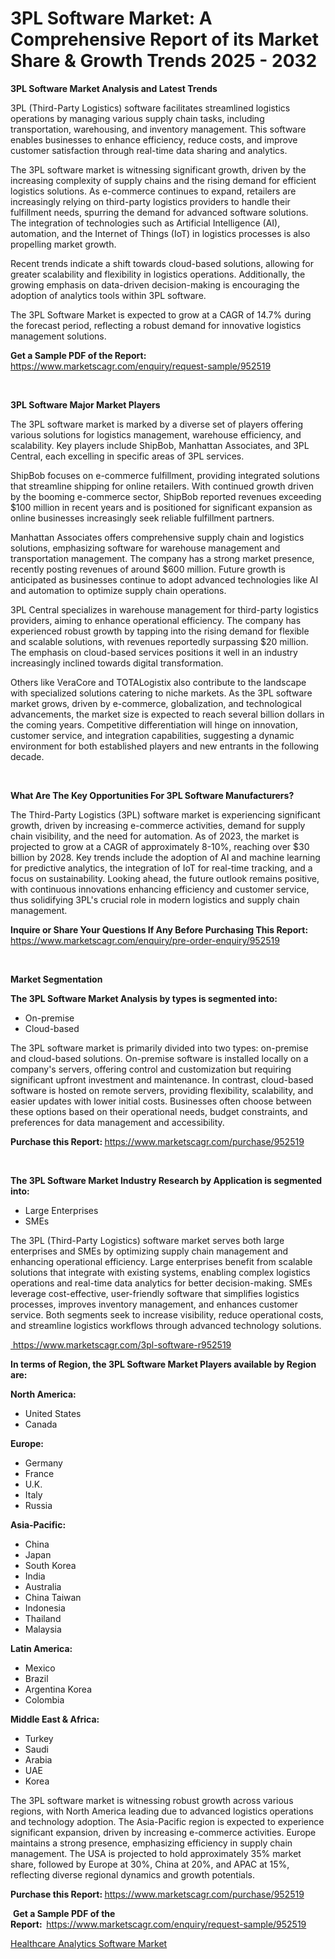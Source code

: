 <p><h1>3PL Software Market: A Comprehensive Report of its Market Share & Growth Trends 2025 - 2032</h1></p><p><strong>3PL Software Market Analysis and Latest Trends</strong></p>
<p><p>3PL (Third-Party Logistics) software facilitates streamlined logistics operations by managing various supply chain tasks, including transportation, warehousing, and inventory management. This software enables businesses to enhance efficiency, reduce costs, and improve customer satisfaction through real-time data sharing and analytics.</p><p>The 3PL software market is witnessing significant growth, driven by the increasing complexity of supply chains and the rising demand for efficient logistics solutions. As e-commerce continues to expand, retailers are increasingly relying on third-party logistics providers to handle their fulfillment needs, spurring the demand for advanced software solutions. The integration of technologies such as Artificial Intelligence (AI), automation, and the Internet of Things (IoT) in logistics processes is also propelling market growth.</p><p>Recent trends indicate a shift towards cloud-based solutions, allowing for greater scalability and flexibility in logistics operations. Additionally, the growing emphasis on data-driven decision-making is encouraging the adoption of analytics tools within 3PL software.  </p><p>The 3PL Software Market is expected to grow at a CAGR of 14.7% during the forecast period, reflecting a robust demand for innovative logistics management solutions.</p></p>
<p><strong>Get a Sample PDF of the Report:&nbsp;</strong> <a href="https://www.marketscagr.com/enquiry/request-sample/952519?utm_campaign=2653&utm_medium=2&utm_source=Github&utm_content=ia&utm_term=06032025&utm_id=3pl-software">https://www.marketscagr.com/enquiry/request-sample/952519</a></p>
<p>&nbsp;</p>
<p><strong>3PL Software Major Market Players</strong></p>
<p><p>The 3PL software market is marked by a diverse set of players offering various solutions for logistics management, warehouse efficiency, and scalability. Key players include ShipBob, Manhattan Associates, and 3PL Central, each excelling in specific areas of 3PL services.</p><p>ShipBob focuses on e-commerce fulfillment, providing integrated solutions that streamline shipping for online retailers. With continued growth driven by the booming e-commerce sector, ShipBob reported revenues exceeding $100 million in recent years and is positioned for significant expansion as online businesses increasingly seek reliable fulfillment partners.</p><p>Manhattan Associates offers comprehensive supply chain and logistics solutions, emphasizing software for warehouse management and transportation management. The company has a strong market presence, recently posting revenues of around $600 million. Future growth is anticipated as businesses continue to adopt advanced technologies like AI and automation to optimize supply chain operations.</p><p>3PL Central specializes in warehouse management for third-party logistics providers, aiming to enhance operational efficiency. The company has experienced robust growth by tapping into the rising demand for flexible and scalable solutions, with revenues reportedly surpassing $20 million. The emphasis on cloud-based services positions it well in an industry increasingly inclined towards digital transformation.</p><p>Others like VeraCore and TOTALogistix also contribute to the landscape with specialized solutions catering to niche markets. As the 3PL software market grows, driven by e-commerce, globalization, and technological advancements, the market size is expected to reach several billion dollars in the coming years. Competitive differentiation will hinge on innovation, customer service, and integration capabilities, suggesting a dynamic environment for both established players and new entrants in the following decade.</p></p>
<p>&nbsp;</p>
<p><strong>What Are The Key Opportunities For 3PL Software Manufacturers?</strong></p>
<p><p>The Third-Party Logistics (3PL) software market is experiencing significant growth, driven by increasing e-commerce activities, demand for supply chain visibility, and the need for automation. As of 2023, the market is projected to grow at a CAGR of approximately 8-10%, reaching over $30 billion by 2028. Key trends include the adoption of AI and machine learning for predictive analytics, the integration of IoT for real-time tracking, and a focus on sustainability. Looking ahead, the future outlook remains positive, with continuous innovations enhancing efficiency and customer service, thus solidifying 3PL's crucial role in modern logistics and supply chain management.</p></p>
<p><strong>Inquire or Share Your Questions If Any Before Purchasing This Report:</strong> <a href="https://www.marketscagr.com/enquiry/pre-order-enquiry/952519?utm_campaign=2653&utm_medium=2&utm_source=Github&utm_content=ia&utm_term=06032025&utm_id=3pl-software">https://www.marketscagr.com/enquiry/pre-order-enquiry/952519</a></p>
<p>&nbsp;</p>
<p><strong>Market Segmentation</strong></p>
<p><strong>The 3PL Software Market Analysis by types is segmented into:</strong></p>
<p><ul><li>On-premise</li><li>Cloud-based</li></ul></p>
<p><p>The 3PL software market is primarily divided into two types: on-premise and cloud-based solutions. On-premise software is installed locally on a company's servers, offering control and customization but requiring significant upfront investment and maintenance. In contrast, cloud-based software is hosted on remote servers, providing flexibility, scalability, and easier updates with lower initial costs. Businesses often choose between these options based on their operational needs, budget constraints, and preferences for data management and accessibility.</p></p>
<p><strong>Purchase this Report:&nbsp;</strong><a href="https://www.marketscagr.com/purchase/952519?utm_campaign=2653&utm_medium=2&utm_source=Github&utm_content=ia&utm_term=06032025&utm_id=3pl-software">https://www.marketscagr.com/purchase/952519</a></p>
<p>&nbsp;</p>
<p><strong>The 3PL Software Market Industry Research by Application is segmented into:</strong></p>
<p><ul><li>Large Enterprises</li><li>SMEs</li></ul></p>
<p><p>The 3PL (Third-Party Logistics) software market serves both large enterprises and SMEs by optimizing supply chain management and enhancing operational efficiency. Large enterprises benefit from scalable solutions that integrate with existing systems, enabling complex logistics operations and real-time data analytics for better decision-making. SMEs leverage cost-effective, user-friendly software that simplifies logistics processes, improves inventory management, and enhances customer service. Both segments seek to increase visibility, reduce operational costs, and streamline logistics workflows through advanced technology solutions.</p></p>
<p><a href="https://www.marketscagr.com/3pl-software-r952519?utm_campaign=2653&utm_medium=2&utm_source=Github&utm_content=ia&utm_term=06032025&utm_id=3pl-software">&nbsp;https://www.marketscagr.com/3pl-software-r952519</a></p>
<p><strong>In terms of Region, the 3PL Software Market Players available by Region are:</strong></p>
<p>
    <p> <strong> North America: </strong>
        <ul>
            <li>United States</li>
            <li>Canada</li>
        </ul>
        </p> 
    <p> <strong> Europe: </strong>
        <ul>
            <li>Germany</li>
            <li>France</li>
            <li>U.K.</li>
            <li>Italy</li>
            <li>Russia</li>
        </ul>
        </p> 
    <p> <strong> Asia-Pacific: </strong>
        <ul>
            <li>China</li>
            <li>Japan</li>
            <li>South Korea</li>
            <li>India</li>
            <li>Australia</li>
            <li>China Taiwan</li>
            <li>Indonesia</li>
            <li>Thailand</li>
            <li>Malaysia</li>
        </ul>
        </p> 
    <p> <strong> Latin America: </strong>
        <ul>
            <li>Mexico</li>
            <li>Brazil</li>
            <li>Argentina Korea</li>
            <li>Colombia</li>
        </ul>
        </p> 
    <p> <strong> Middle East & Africa: </strong>
        <ul>
            <li>Turkey</li>
            <li>Saudi</li>
            <li>Arabia</li>
            <li>UAE</li>
            <li>Korea</li>
        </ul>
    </p>
    </p>
<p><p>The 3PL software market is witnessing robust growth across various regions, with North America leading due to advanced logistics operations and technology adoption. The Asia-Pacific region is expected to experience significant expansion, driven by increasing e-commerce activities. Europe maintains a strong presence, emphasizing efficiency in supply chain management. The USA is projected to hold approximately 35% market share, followed by Europe at 30%, China at 20%, and APAC at 15%, reflecting diverse regional dynamics and growth potentials.</p></p>
<p><strong>Purchase this Report: </strong><a href="https://www.marketscagr.com/purchase/952519?utm_campaign=2653&utm_medium=2&utm_source=Github&utm_content=ia&utm_term=06032025&utm_id=3pl-software">https://www.marketscagr.com/purchase/952519</a></p>
<p>&nbsp;<strong>Get a Sample PDF of the Report:&nbsp;&nbsp;</strong><a href="https://www.marketscagr.com/enquiry/request-sample/952519?utm_campaign=2653&utm_medium=2&utm_source=Github&utm_content=ia&utm_term=06032025&utm_id=3pl-software">https://www.marketscagr.com/enquiry/request-sample/952519</a></p>
<p><strong></strong></p>
<p><p><a href="https://github.com/toldenargelia86/Market-Research-Report-List-1/blob/main/healthcare-analytics-software-market.md?utm_campaign=2653&utm_medium=2&utm_source=Github&utm_content=ia&utm_term=06032025&utm_id=3pl-software">Healthcare Analytics Software Market</a></p></p>